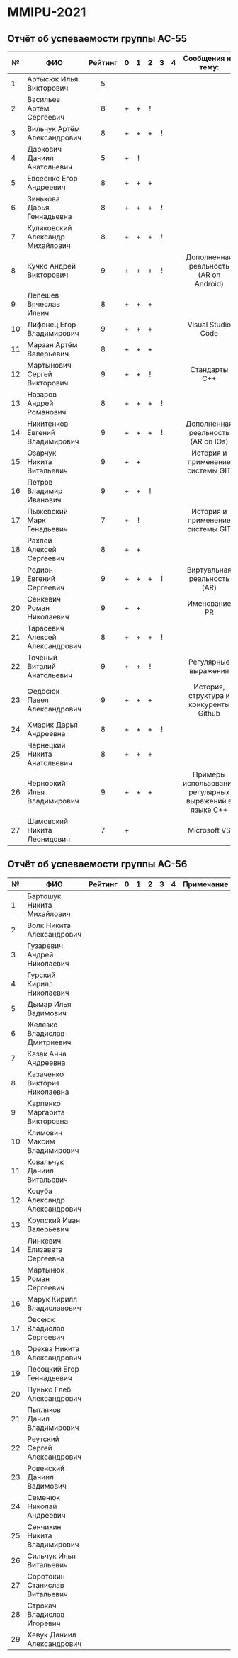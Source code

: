 # MMIPU-2021

## Отчёт об успеваемости группы АС-55

|№ |  ФИО                              | Рейтинг | 0 | 1 | 2 | 3 | 4 | Сообщения на тему:|
|--|-----------------------------------|:-------:|:-:|:-:|:-:|:-:|:-:|:----------:|
|1 | Артысюк Илья Викторович           |5        |   |   |   |   |   |            |
|2 | Васильев Артём Сергеевич          |8        | + | + | ! |   |   |            |
|3 | Вильчук Артём Александрович       |8        | + | + | + | ! |   |            |
|4 | Даркович Даниил Анатольевич       |5        | + | ! |   |   |   |            |
|5 | Евсеенко Егор Андреевич           |8        | + | + | + |   |   |            |
|6 | Зинькова Дарья Геннадьевна        |8        | + | + | + | ! |   |            |
|7 | Куликовский Александр Михайлович  |8        | + | + | + | ! |   |            |
|8 | Кучко Андрей Викторович           |9        | + | + | + | ! |   |Дополненная реальность (AR on Android)|
|9 | Лепешев Вячеслав Ильич            |8        | + | + | + |   |   |            |
|10| Лифенец Егор Владимирович         |9        | + | + | + |   |   |Visual Studio Code|
|11| Марзан Артём Валерьевич           |8        | + | + | + |   |   |            |
|12| Мартынович Сергей Викторович      |9        | + | + | ! |   |   |Стандарты С++|
|13| Назаров Андрей Романович          |8        | + | + | + | ! |   |            |
|14| Никитенков Евгений Владимирович   |9        | + | + | + | ! |   |Дополненная реальность (AR on IOs)|
|15| Озарчук Никита Витальевич         |9        | + | + |   |   |   |История и применение системы GIT|
|16| Петров Владимир Иванович          |9        | + | + | ! |   |   |            |
|17| Пыжевский Марк Генадьевич         |7        | + | ! |   |   |   |История и применение системы GIT|
|18| Рахлей Алексей Сергеевич          |8        | + | + |   |   |   |            |
|19| Родион Евгений Сергеевич          |9        | + | + | + | ! |   |Виртуальная реальность (AR)|
|20| Сенкевич Роман Николаевич         |9        | + | + |   |   |   |Именование PR|
|21| Тарасевич Алексей Александрович   |8        | + | + | + | ! |   |            |
|22| Точёный Виталий Анатольевич       |9        | + | + | ! |   |   |Регулярные выражения|
|23| Федосюк Павел Александрович       |9        | + | + | + |   |   |История, структура и конкуренты Github|
|24| Хмарик Дарья Андреевна            |8        | + | + | + | ! |   |            |
|25| Чернецкий Никита Анатольевич      |8        | + | + | + |   |   |            |
|26| Черноокий Илья Владимирович       |9        | + | + | + |   |   |Примеры использования регулярных выражений в языке С++|
|27| Шамовский Никита Леонидович       |7        | + |   |   |   |   |Microsoft VS|


## Отчёт об успеваемости группы АС-56

|№ |  ФИО                              | Рейтинг | 0 | 1 | 2 | 3 | 4 | Примечание |
|--|-----------------------------------|:-------:|:-:|:-:|:-:|:-:|:-:|:----------:|
| 1| Бартошук Никита Михайлович        |         |   |   |   |   |   |            |
| 2| Волк Никита Александрович         |         |   |   |   |   |   |            |
| 3| Гузаревич Андрей Николаевич       |         |   |   |   |   |   |            |
| 4| Гурский Кирилл Николаевич         |         |   |   |   |   |   |            |
| 5| Дымар Илья Вадимович              |         |   |   |   |   |   |            |
| 6| Железко Владислав Дмитриевич      |         |   |   |   |   |   |            |
| 7| Казак Анна Андреевна              |         |   |   |   |   |   |            |
| 8| Казаченко Виктория Николаевна     |         |   |   |   |   |   |            |
| 9| Карпенко Маргарита Викторовна     |         |   |   |   |   |   |            |
|10| Климович Максим Владимирович      |         |   |   |   |   |   |            |
|11| Ковальчук Даниил Витальевич       |         |   |   |   |   |   |            |
|12| Коцуба Александр Александрович    |         |   |   |   |   |   |            |
|13| Крупский Иван Валерьевич          |         |   |   |   |   |   |            |
|14| Линкевич Елизавета Сергеевна      |         |   |   |   |   |   |            |
|15| Мартынюк Роман Сергеевич          |         |   |   |   |   |   |            |
|16| Марук Кирилл Владиславович        |         |   |   |   |   |   |            |
|17| Овсеюк Владислав Сергеевич        |         |   |   |   |   |   |            |
|18| Орехва Никита Александрович       |         |   |   |   |   |   |            |
|19| Песоцкий Егор Геннадьевич         |         |   |   |   |   |   |            |
|20| Пунько Глеб Александрович         |         |   |   |   |   |   |            |
|21| Пытляков Данил Владимирович       |         |   |   |   |   |   |            |
|22| Реутский Сергей Александрович     |         |   |   |   |   |   |            |
|23| Ровенский Даниил Вадимович        |         |   |   |   |   |   |            |
|24| Семенюк Николай Андреевич         |         |   |   |   |   |   |            |
|25| Сенчихин Никита Владимирович      |         |   |   |   |   |   |            |
|26| Сильчук Илья Витальевич           |         |   |   |   |   |   |            |
|27| Соротокин Станислав Витальевич    |         |   |   |   |   |   |            |
|28| Строкач Владислав Игоревич        |         |   |   |   |   |   |            |
|29| Хевук Даниил Александрович        |         |   |   |   |   |   |            |

